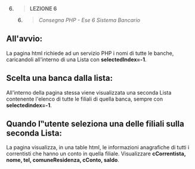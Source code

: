 6. > **LEZIONE 6**
     6. > *Consegna PHP - Ese 6 Sistema Bancario*
   
## All'avvio:
La pagina html richiede ad un servizio PHP i nomi di tutte le banche, caricandoli all'interno di una Lista con **selectedIndex=-1**.

## Scelta una banca dalla lista:
All'interno della pagina stessa viene visualizzata una seconda Lista contenente l'elenco di tutte le filiali di quella banca, sempre con **selectedindex=-1**.

## Quando l‟utente seleziona una delle filiali sulla seconda Lista:
La pagina visualizza, in una table html, le informazioni anagrafiche di tutti i correntisti che hanno un conto in quella filiale. Visualizzare **cCorrentista, nome, tel, comuneResidenza,
cConto, saldo**.
